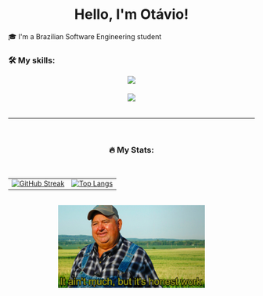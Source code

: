 <h1 align="center">Hello, I'm Otávio!</h1>

<p>🎓 I'm a Brazilian Software Engineering student</p>

<h3>🛠️ My skills:</h3>
<div align="center">
  <a href="https://skillicons.dev">
    <img src="https://skillicons.dev/icons?i=c,py,arduino,java,html,css,latex" />
  </a>
</div>
<br>
<div align="center">
  <a href="https://skillicons.dev">
    <img src="https://skillicons.dev/icons?i=anaconda,git,discord,vscode" />
  </a>
</div>

<br>

<hr>

<br>
<h3 align="center">🔥 My Stats:</h3>
<br>

<!-- (dentro de <table>) style="border-spacing:50px; border-color:#0d1117; border-style:hidden" -->

<table>
  <tr>
    <td>
      <a href="https://git.io/streak-stats">
        <img src="https://streak-stats.demolab.com/?user=OkeLDF&theme=radical" alt="GitHub Streak" />
      </a>
    </td>
    <td>
      <a href="https://github.com/anuraghazra/github-readme-stats">
        <img src="https://github-readme-stats.vercel.app/api/top-langs/?username=OkeLDF&theme=radical&layout=donut" alt="Top Langs" />
      </a>
    </td>
  </tr>
</table>
<br>
<div align="center">
  <td><img width="300" src="honest_work.jpg" alt="it ain't much, but it's honest work"></td>
</div>
